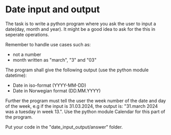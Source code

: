 # Date input and output

The task is to write a python program where you ask the user to input a date(day, month and year).
It might be a good idea to ask for the this in seperate operations.

Remember to handle use cases such as:
* not a number
* month written as "march", "3" and "03"

The program shall give the following output (use the python module datetime):

* Date in iso-format (YYYY-MM-DD)
* Date in Norwegian format (DD.MM.YYYY)

Further the program must tell the user the week number of the date and day of the week, e.g if the input is 31.03.2024,
the output is: "31.march 2024 was a tuesday in week 13.". Use the python module Calendar for this part of the program.

Put your code in the "date_input_output/answer" folder.
